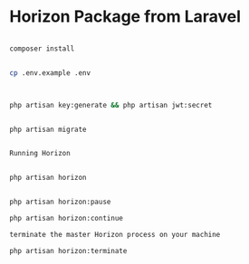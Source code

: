 # Horizon Package from Laravel #


```sh

composer install
```


```sh

cp .env.example .env
```


```sh


php artisan key:generate && php artisan jwt:secret 
```


```sh

php artisan migrate
```

```sh

Running Horizon
```

 ```sh
 
 php artisan horizon
 ```
 
 ```sh
 
 php artisan horizon:pause
 
 php artisan horizon:continue
 
 ```
  
 ```sh
 terminate the master Horizon process on your machine  
 
 php artisan horizon:terminate
 
```

